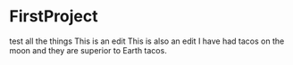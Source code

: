 # FirstProject
test all the things
This is an edit 
This is also an edit
I have had tacos on the moon and they are superior to Earth tacos.
